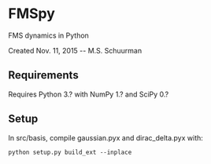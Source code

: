 FMSpy
=====
FMS dynamics in Python

Created Nov. 11, 2015 -- M.S. Schuurman

Requirements
------------
Requires Python 3.? with NumPy 1.? and SciPy 0.?

Setup
-----
In src/basis, compile gaussian.pyx and dirac_delta.pyx with:
```
python setup.py build_ext --inplace
```

